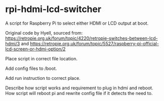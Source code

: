 # rpi-hdmi-lcd-switcher

A script for Raspberry Pi to select either HDMI or LCD output at boot.

Original code by Hyell, sourced from: https://retropie.org.uk/forum/topic/4220/retropie-switches-between-lcd-hdmi/3 and https://retropie.org.uk/forum/topic/5527/raspberry-pi-official-lcd-screen-or-hdmi-option/2

Place script in correct file location.

Add config files to /boot.

Add run instruction to correct place.

Describe how script works and requirement to plug in hdmi and reboot. How script will reboot pi and rewrite config file if it detects the need to.
